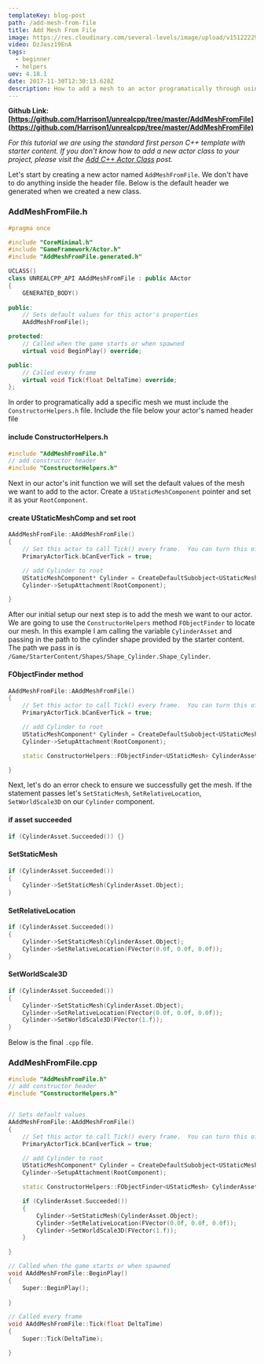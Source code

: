 ```yaml
---
templateKey: blog-post
path: /add-mesh-from-file
title: Add Mesh From File
image: https://res.cloudinary.com/several-levels/image/upload/v1512222942/add-mesh-from-file_qwbthi.jpg
video: DzJasz19EnA
tags:
  - beginner
  - helpers
uev: 4.18.1
date: 2017-11-30T12:30:13.628Z
description: How to add a mesh to an actor programatically through using the ConstructorHelpers script.
---
```

**Github Link: [https://github.com/Harrison1/unrealcpp/tree/master/AddMeshFromFile](https://github.com/Harrison1/unrealcpp/tree/master/AddMeshFromFile)**

*For this tutorial we are using the standard first person C++ template with starter content. If you don't know how to add a new actor class to your project, please visit the [Add C++ Actor Class](/add-actor-class) post.*

Let's start by creating a new actor named `AddMeshFromFile`. We don't have to do anything inside the header file. Below is the default header we generated when we created a new class.

### AddMeshFromFile.h
```cpp
#pragma once

#include "CoreMinimal.h"
#include "GameFramework/Actor.h"
#include "AddMeshFromFile.generated.h"

UCLASS()
class UNREALCPP_API AAddMeshFromFile : public AActor
{
	GENERATED_BODY()
	
public:	
	// Sets default values for this actor's properties
	AAddMeshFromFile();

protected:
	// Called when the game starts or when spawned
	virtual void BeginPlay() override;

public:	
	// Called every frame
	virtual void Tick(float DeltaTime) override;
};
```

In order to programatically add a specific mesh we must include the `ConstructorHelpers.h` file. Include the file below your actor's named header file

#### include ConstructorHelpers.h
```cpp
#include "AddMeshFromFile.h"
// add constructor header
#include "ConstructorHelpers.h"
``` 

Next in our actor's init function we will set the default values of the mesh we want to add to the actor. Create a `UStaticMeshComponent` pointer and set it as your `RootComponent`.

#### create UStaticMeshComp and set root
```cpp
AAddMeshFromFile::AAddMeshFromFile()
{
 	// Set this actor to call Tick() every frame.  You can turn this off to improve performance if you don't need it.
	PrimaryActorTick.bCanEverTick = true;

	// add Cylinder to root
    UStaticMeshComponent* Cylinder = CreateDefaultSubobject<UStaticMeshComponent>(TEXT("VisualRepresentation"));
    Cylinder->SetupAttachment(RootComponent);

}
```

After our initial setup our next step is to add the mesh we want to our actor. We are going to use the `ConstructorHelpers` method `FObjectFinder` to locate our mesh. In this example I am calling the variable `CylinderAsset` and passing in the path to the cylinder shape provided by the starter content. The path we pass in is `/Game/StarterContent/Shapes/Shape_Cylinder.Shape_Cylinder`.

#### FObjectFinder method

```cpp
AAddMeshFromFile::AAddMeshFromFile()
{
 	// Set this actor to call Tick() every frame.  You can turn this off to improve performance if you don't need it.
	PrimaryActorTick.bCanEverTick = true;

	// add Cylinder to root
    UStaticMeshComponent* Cylinder = CreateDefaultSubobject<UStaticMeshComponent>(TEXT("VisualRepresentation"));
    Cylinder->SetupAttachment(RootComponent);

    static ConstructorHelpers::FObjectFinder<UStaticMesh> CylinderAsset(TEXT("/Game/StarterContent/Shapes/Shape_Cylinder.Shape_Cylinder"));

}
```

Next, let's do an error check to ensure we successfully get the mesh. If the statement passes let's `SetStaticMesh`, `SetRelativeLocation`, `SetWorldScale3D` on our `Cylinder` component.

#### if asset succeeded
```cpp
if (CylinderAsset.Succeeded()) {}
```

#### SetStaticMesh
```cpp
if (CylinderAsset.Succeeded()) 
{
    Cylinder->SetStaticMesh(CylinderAsset.Object);
}
```

#### SetRelativeLocation
```cpp
if (CylinderAsset.Succeeded()) 
{
    Cylinder->SetStaticMesh(CylinderAsset.Object);
    Cylinder->SetRelativeLocation(FVector(0.0f, 0.0f, 0.0f));
}
```

#### SetWorldScale3D
```cpp
if (CylinderAsset.Succeeded()) 
{
    Cylinder->SetStaticMesh(CylinderAsset.Object);
    Cylinder->SetRelativeLocation(FVector(0.0f, 0.0f, 0.0f));
    Cylinder->SetWorldScale3D(FVector(1.f));
}
```

Below is the final `.cpp` file.

### AddMeshFromFile.cpp
```cpp
#include "AddMeshFromFile.h"
// add constructor header
#include "ConstructorHelpers.h"


// Sets default values
AAddMeshFromFile::AAddMeshFromFile()
{
 	// Set this actor to call Tick() every frame.  You can turn this off to improve performance if you don't need it.
	PrimaryActorTick.bCanEverTick = true;

	// add Cylinder to root
    UStaticMeshComponent* Cylinder = CreateDefaultSubobject<UStaticMeshComponent>(TEXT("VisualRepresentation"));
    Cylinder->SetupAttachment(RootComponent);

    static ConstructorHelpers::FObjectFinder<UStaticMesh> CylinderAsset(TEXT("/Game/StarterContent/Shapes/Shape_Cylinder.Shape_Cylinder"));

	if (CylinderAsset.Succeeded())
    {
        Cylinder->SetStaticMesh(CylinderAsset.Object);
        Cylinder->SetRelativeLocation(FVector(0.0f, 0.0f, 0.0f));
        Cylinder->SetWorldScale3D(FVector(1.f));
	}

}

// Called when the game starts or when spawned
void AAddMeshFromFile::BeginPlay()
{
	Super::BeginPlay();
	
}

// Called every frame
void AAddMeshFromFile::Tick(float DeltaTime)
{
	Super::Tick(DeltaTime);

}
```
